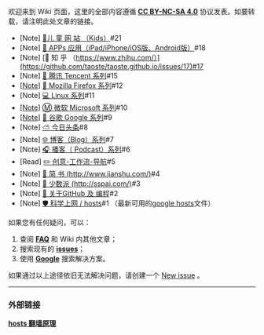 欢迎来到 Wiki 页面，这里的全部内容遵循 [**CC BY-NC-SA 4.0**](https://creativecommons.org/licenses/by-nc-sa/4.0/) 协议发表。如要转载，请注明此处文章的链接。

* [Note] [🍬儿 童 网 站 （Kids）](https://github.com/taoste/taoste.github.io/issues/21)#21
* [Note] [💯 APPs 应用（iPad/iPhone/iOS版、Android版）](https://github.com/taoste/taoste.github.io/issues/18)#18
* [Note] [🌼 知 乎 （https://www.zhihu.com/）](https://github.com/taoste/taoste.github.io/issues/17)#17
* [Note] [💬 腾讯 Tencent 系列](https://github.com/taoste/taoste.github.io/issues/15)#15
* [[Note](https://github.com/taoste/Hello-World/tree/master/Tools/Mozilla%20Firefox)] [🔄 Mozilla Firefox 系列](https://github.com/taoste/taoste.github.io/issues/12)#12
* [Note] [💻 Linux 系列](https://github.com/taoste/taoste.github.io/issues/11)#11
* [[Note](https://github.com/taoste/Hello-World/tree/master/Tools/Microsoft%20Windows%2010)] [Ⓜ️ 微软 Microsoft 系列](https://github.com/taoste/taoste.github.io/issues/10)#10
* [[Note](https://github.com/taoste/Hello-World/tree/master/Tools/Google%20Chromehttps://github.com/taoste/Hello-World/tree/master/Tools/Google%20Chrome)] [🚀 谷歌 Google 系列](https://github.com/taoste/taoste.github.io/issues/9)#9
* [Note] [⛅ 今日头条](https://github.com/taoste/taoste.github.io/issues/8)#8
* [Note] [🌐 博客（Blog）系列](https://github.com/taoste/taoste.github.io/issues/7)#7
* [Note] [🎧 播客（ Podcast）系列](https://github.com/taoste/taoste.github.io/issues/6)#6
* [Read] [✏️ 创意-工作流-导航](https://github.com/taoste/taoste.github.io/issues/5)#5
* [Note] [🌱 简 书 (http://www.jianshu.com/)](https://github.com/taoste/taoste.github.io/issues/4)#4
* [Note] [🏅 少数派 (http://sspai.com/)](https://github.com/taoste/taoste.github.io/issues/3)#3
* [Note] [💖 关于GitHub 及 编程](https://github.com/taoste/taoste.github.io/issues/1)#2
* [Note] [🛡️ 科学上网 / hosts](https://github.com/taoste/taoste.github.io/issues/1)#1 （最新可用的[google hosts](https://github.com/taoste/taoste.github.io/tree/taoste-pages/intl/Tool/hosts)文件） 

如果您有任何疑问，可以：

1. 查阅 [**FAQ**](https://github.com/taoste/taoste.github.io/wiki/The-hosts-FAQ) 和 Wiki 内其他文章；
3. 搜索现有的 [**issues**](https://github.com/taoste/taoste.github.io/issues)；
2. 使用 [**Google**](https://www.google.com/ncr) 搜索解决方案。

如果通过以上途径依旧无法解决问题，请创建一个 [New issue](/taoste/taoste.github.io/issues/new) 。

---------------------------


### 外部链接
[**hosts 翻墙原理**](https://www.zhihu.com/question/19782572)
